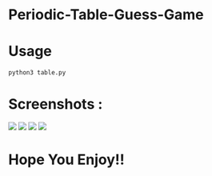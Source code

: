 # Periodic-Table-Guess-Game
# Usage
<code>python3 table.py</code>

# Screenshots :

![](https://github.com/VH-Tech/Periodic-Table-Guess-Game-/blob/master/table4.JPG)
![](https://github.com/VH-Tech/Periodic-Table-Guess-Game-/blob/master/table1.JPG)
![](https://github.com/VH-Tech/Periodic-Table-Guess-Game-/blob/master/table2.JPG)
![](https://github.com/VH-Tech/Periodic-Table-Guess-Game-/blob/master/table3.JPG)

# Hope You Enjoy!! 
